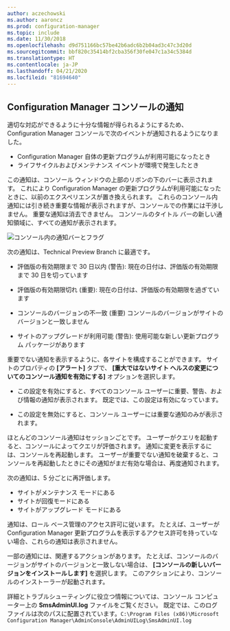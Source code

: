 ```yaml
---
author: aczechowski
ms.author: aaroncz
ms.prod: configuration-manager
ms.topic: include
ms.date: 11/30/2018
ms.openlocfilehash: d9d751166bc57be42b6adc6b2b04ad3c47c3d20d
ms.sourcegitcommit: bbf820c35414bf2cba356f30fe047c1a34c5384d
ms.translationtype: HT
ms.contentlocale: ja-JP
ms.lasthandoff: 04/21/2020
ms.locfileid: "81694640"
---
```

## <a name="configuration-manager-console-notifications"></a><a name="bkmk_notify"></a> Configuration Manager コンソールの通知
<!--1318035-->
適切な対応ができるように十分な情報が得られるようにするため、Configuration Manager コンソールで次のイベントが通知されるようになりました。
- Configuration Manager 自体の更新プログラムが利用可能になったとき
- ライフサイクルおよびメンテナンス イベントが環境で発生したとき

この通知は、コンソール ウィンドウの上部のリボンの下のバーに表示されます。 これにより Configuration Manager の更新プログラムが利用可能になったときに、以前のエクスペリエンスが置き換えられます。 これらのコンソール内通知には引き続き重要な情報が表示されますが、コンソールでの作業には干渉しません。 重要な通知は消去できません。 コンソールのタイトル バーの新しい通知領域に、すべての通知が表示されます。 

![コンソール内の通知バーとフラグ](../../media/1318035-notify-eval-version-expired.png)

次の通知は、Technical Preview Branch に最適です。  

- 評価版の有効期限まで 30 日以内 (警告): 現在の日付は、評価版の有効期限まで 30 日を切っています  

- 評価版の有効期限切れ (重要): 現在の日付は、評価版の有効期限を過ぎています  

- コンソールのバージョンの不一致 (重要) コンソールのバージョンがサイトのバージョンと一致しません  

- サイトのアップグレードが利用可能 (警告): 使用可能な新しい更新プログラム パッケージがあります  


重要でない通知を表示するように、各サイトを構成することができます。 サイトのプロパティの **[アラート]** タブで、 **[重大ではないサイト ヘルスの変更についてのコンソール通知を有効にする]** オプションを選択します。 

- この設定を有効にすると、すべてのコンソール ユーザーに重要、警告、および情報の通知が表示されます。 既定では、この設定は有効になっています。  

- この設定を無効にすると、コンソール ユーザーには重要な通知のみが表示されます。  

ほとんどのコンソール通知はセッションごとです。 ユーザーがクエリを起動すると、コンソールによってクエリが評価されます。 通知に変更を表示するには、コンソールを再起動します。 ユーザーが重要でない通知を破棄すると、コンソールを再起動したときにその通知がまだ有効な場合は、再度通知されます。 

次の通知は、5 分ごとに再評価します。
- サイトがメンテナンス モードにある  
- サイトが回復モードにある  
- サイトがアップグレード モードにある  

通知は、ロール ベース管理のアクセス許可に従います。 たとえば、ユーザーが Configuration Manager 更新プログラムを表示するアクセス許可を持っていない場合、これらの通知は表示されません。

一部の通知には、関連するアクションがあります。 たとえば、コンソールのバージョンがサイトのバージョンと一致しない場合は、 **[コンソールの新しいバージョンをインストールします]** を選択します。 このアクションにより、コンソールのインストーラーが起動されます。 

詳細とトラブルシューティングに役立つ情報については、コンソール コンピューター上の **SmsAdminUI.log** ファイルをご覧ください。 既定では、このログ ファイルは次のパスに配置されています。`C:\Program Files (x86)\Microsoft Configuration Manager\AdminConsole\AdminUILog\SmsAdminUI.log`

